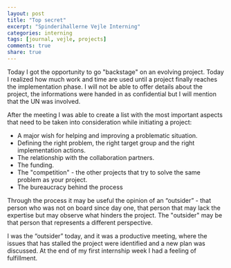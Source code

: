 ```yaml
---
layout: post
title: "Top secret"
excerpt: "Spinderihallerne Vejle Interning"
categories: interning
tags: [journal, vejle, projects]
comments: true
share: true
---
```


Today I got the opportunity to go "backstage" on an evolving project. Today I realized how much work and time are used until a project finally reaches the implementation phase. I will not be able to offer details about the project, the informations were handed in as confidential but I will mention that the UN was involved.

After the meeting I was able to create a list with the most important aspects that need to be taken into consideration while initiating a project:

* A major wish for helping and improving a problematic situation.
* Defining the right problem, the right target group and the right implementation actions.
* The relationship with the collaboration partners.
* The funding.
* The "competition" - the other projects that try to solve the same problem as your project.
* The bureaucracy behind the process

Through the process it may be useful the opinion of an “outsider” - that person who was not on board since day one, that person that may lack the expertise but may observe what hinders the project. The "outsider" may be that person that represents a different perspective.

I was the “outsider” today, and it was a productive meeting, where the issues that has stalled the project were identified and a new plan was discussed. At the end of my first internship week I had a feeling of fulfillment.
